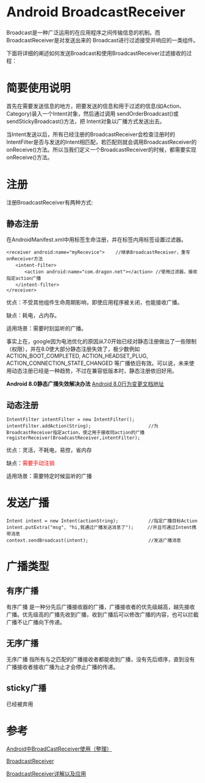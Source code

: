 <h1 style="font-size: 2.5em;"> Android BroadcastReceiver</h1>
 



Broadcast是一种广泛运用的在应用程序之间传输信息的机制。而BroadcastReceiver是对发送出来的 Broadcast进行过滤接受并响应的一类组件。

下面将详细的阐述如何发送Broadcast和使用BroadcastReceiver过滤接收的过程：

# 简要使用说明

首先在需要发送信息的地方，把要发送的信息和用于过滤的信息(如Action、Category)装入一个Intent对象，然后通过调用 sendOrderBroadcast()或sendStickyBroadcast()方法，把 Intent对象以广播方式发送出去。

当Intent发送以后，所有已经注册的BroadcastReceiver会检查注册时的IntentFilter是否与发送的Intent相匹配，若匹配则就会调用BroadcastReceiver的onReceive()方法。所以当我们定义一个BroadcastReceiver的时候，都需要实现onReceive()方法。

# 注册
注册BroadcastReceiver有两种方式:

## 静态注册

在AndroidManifest.xml中用标签生命注册，并在标签内用标签设置过滤器。

`````
<receiver android:name="myRecevice">    //继承BroadcastReceiver，重写onReceiver方法
　　<intent-filter>    
　　　　<action android:name="com.dragon.net"></action> //使用过滤器，接收指定action广播
　　</intent-filter>
</receiver>
`````

优点：不受其他组件生命周期影响，即使应用程序被关闭，也能接收广播。

缺点：耗电，占内存。

适用场景：需要时刻监听的广播。

事实上在，google因为电池优化的原因从7.0开始已经对静态注册做出了一些限制（权限），并在8.0使大部分静态注册失效了，极少数例如ACTION_BOOT_COMPLETED, ACTION_HEADSET_PLUG, ACTION_CONNECTION_STATE_CHANGED 等广播依旧有效。可以说，未来使用动态注册已经是一种趋势，不过在兼容低版本时，静态注册依旧好用。

**Android 8.0静态广播失效解决办法**
[Android 8.0行为变更文档地址](https://developer.android.google.cn/about/versions/oreo/android-8.0-changes)


## 动态注册
`````
IntentFilter intentFilter = new IntentFilter();
intentFilter.addAction(String);                     //为BroadcastReceiver指定action，使之用于接收同action的广播
registerReceiver(BroadcastReceiver,intentFilter);
`````

优点：灵活，不耗电，易控，省内存

缺点：<span style="color:red">需要手动注销</span>

适用场景：需要特定时候监听的广播

# 发送广播
`````
Intent intent = new Intent(actionString);           //指定广播目标Action
intent.putExtra("msg", "hi,我通过广播发送消息了");     //并且可通过Intent携带消息
context.sendBroadcast(intent);                      //发送广播消息
`````

# 广播类型

## 有序广播
有序广播 是一种分先后广播接收器的广播，广播接收者的优先级越高，越先接收广播。优先级高的广播先收到广播，收到广播后可以修改广播的内容，也可以拦截广播不让广播向下传递。

## 无序广播
无序广播 指所有与之匹配的广播接收者都能收到广播，没有先后顺序，直到没有广播接收者接收广播为止才会停止广播的传递。

## sticky广播
已经被弃用
 

# 参考

[Android中BroadCastReceiver使用（整理）](https://www.cnblogs.com/jico/articles/1838293.html)

[BroadcastReceiver](https://www.jianshu.com/p/7b44d983c01a)

[BroadcastReceiver详解以及应用](https://blog.csdn.net/huiblog/article/details/53234544)